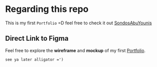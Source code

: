 # Regarding this repo

This is my first `Portfolio` =D
feel free to check it out [SondosAbuYounis](https://sondosabuyounis.github.io/myFirstPortFolio/)

**Direct Link to Figma** 
-----
Feel free to explore the **wireframe** and **mockup** of my first [Portfolio](https://www.figma.com/file/0xaWMhNipx8pQS1dBK2lhw/portFolio?type=design&node-id=1%3A102&mode=design&t=8AHX43snktFHxfDS-1).

`see ya later alligator =')`